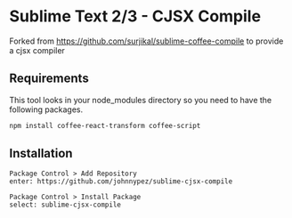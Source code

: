 # Sublime Text 2/3 - CJSX Compile

Forked from https://github.com/surjikal/sublime-coffee-compile to provide a cjsx compiler

## Requirements

This tool looks in your node_modules directory so you need to have the following packages.

```bash
npm install coffee-react-transform coffee-script
```

## Installation

```
Package Control > Add Repository
enter: https://github.com/johnnypez/sublime-cjsx-compile

Package Control > Install Package
select: sublime-cjsx-compile
```
